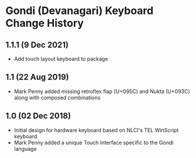 Gondi (Devanagari) Keyboard Change History
==========================================

1.1.1 (9 Dec 2021)
----------------
* Add touch layout keyboard to package

1.1 (22 Aug 2019)
-----------------
* Mark Penny added missing retroflex flap (U+095C) and Nukta (U+093C) along with composed combinations

1.0 (02 Dec 2018)
-----------------
* Initial design for hardware keyboard based on NLCI's TEL WinScript keyboard
* Mark Penny added a unique Touch Interface specific to the Gondi language
